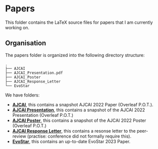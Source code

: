 # Papers

This folder contains the LaTeX source files for papers that I am currently working on.

## Organisation

The papers folder is organized into the following directory structure:

```
.
├── AJCAI
├── AJCAI_Presentation.pdf
├── AJCAI_Poster
├── AJCAI_Response_Letter
└── EvoStar
```

We have folders:

- [**AJCAI**](https://github.com/woodRock/fishy-business/tree/main/papers/AJCAI), this contains a snapshot AJCAI 2022 Paper (Overleaf P.O.T.).
- [**AJCAI Presentation**](https://github.com/woodRock/fishy-business/tree/main/papers/AJCAI_Presentation), this contains a snapshot of the AJCAI 2022 Presentation (Overleaf P.O.T.)
- [**AJCAI Poster**](https://github.com/woodRock/fishy-business/tree/main/papers/AJCAI_Poster), this contains a snapshot of the AJCAI 2022 Poster (Overleaf P.O.T.)
- [**AJCAI Response Letter**](https://github.com/woodRock/fishy-business/tree/main/papers/AJCAI_Response_Letter), this contains a resonse letter to the peer-review (practise: conference did not formally require this).
- [**EvoStar**](https://github.com/woodRock/fishy-business/tree/main/papers/EvoStar), this contains an up-to-date EvoStar 2023 Paper.
